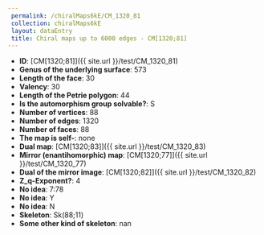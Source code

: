 ```yaml
--- 
 permalink: /chiralMaps6kE/CM_1320_81 
 collection: chiralMaps6kE
 layout: dataEntry
 title: Chiral maps up to 6000 edges - CM[1320;81]
---
```


- **ID**: [CM[1320;81]]({{ site.url }}/test/CM_1320_81)
- **Genus of the underlying surface**: 573
- **Length of the face**: 30
- **Valency**: 30
- **Length of the Petrie polygon**: 44
- **Is the automorphism group solvable?**: S
- **Number of vertices**: 88
- **Number of edges**: 1320
- **Number of faces**: 88
- **The map is self-**: none
- **Dual map**: [CM[1320;83]]({{ site.url }}/test/CM_1320_83)
- **Mirror (enantihomorphic) map**: [CM[1320;77]]({{ site.url }}/test/CM_1320_77)
- **Dual of the mirror image**: [CM[1320;82]]({{ site.url }}/test/CM_1320_82)
- **Z_q-Exponent?**: 4
- **No idea**:  7:78
- **No idea**: Y
- **No idea**: N
- **Skeleton**: Sk(88;11)
- **Some other kind of skeleton**: nan
